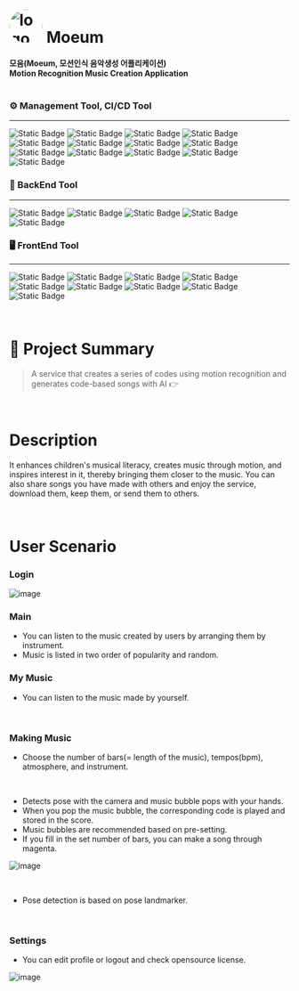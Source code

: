 # <img src="./playstore.png" alt="logo" width="60" height="60" style="border-radius: 100%;"> Moeum
**모음(Moeum, 모션인식 음악생성 어플리케이션)** <br>
**Motion Recognition Music Creation Application**
<br>
<br>

### ⚙️ Management Tool, CI/CD Tool
---

![Static Badge](https://img.shields.io/badge/JIRA-%230052CC?style=for-the-badge&logo=jira&logoColor=white)
![Static Badge](https://img.shields.io/badge/GITLAB-%23FC6D26?style=for-the-badge&logo=gitlab&logoColor=white)
![Static Badge](https://img.shields.io/badge/FIGMA-%23F24E1E?style=for-the-badge&logo=figma&logoColor=white)
![Static Badge](https://img.shields.io/badge/NOTION-%23000000?style=for-the-badge&logo=notion&logoColor=white)
![Static Badge](https://img.shields.io/badge/AMAZON%20S3-%23569A31?style=for-the-badge&logo=amazons3&logoColor=white)
![Static Badge](https://img.shields.io/badge/AMAZON%20AWS-%23232F3E?style=for-the-badge&logo=amazonaws&logoColor=white)
![Static Badge](https://img.shields.io/badge/DOCKER-%232496ED?style=for-the-badge&logo=docker&logoColor=white)
![Static Badge](https://img.shields.io/badge/NGINX-%23009639?style=for-the-badge&logo=nginx&logoColor=white)
![Static Badge](https://img.shields.io/badge/AMAZON%20EC2-%23FF9900?style=for-the-badge&logo=amazonec2&logoColor=white)
![Static Badge](https://img.shields.io/badge/ENV-%23ECD53F?style=for-the-badge&logo=dotenv&logoColor=white)
![Static Badge](https://img.shields.io/badge/JENKINS-%23D24939?style=for-the-badge&logo=jenkins&logoColor=white)
![Static Badge](https://img.shields.io/badge/SWAGGER-%2385EA2D?style=for-the-badge&logo=swagger&logoColor=white)
![Static Badge](https://img.shields.io/badge/Postman-FF6C37?style=for-the-badge&logo=postman&logoColor=white)



### 🍃 BackEnd Tool
---
![Static Badge](https://img.shields.io/badge/INTELLIJ-black?style=for-the-badge&logo=intellijidea&logoColor=white)
![Static Badge](https://img.shields.io/badge/MONGODB-%2347A248?style=for-the-badge&logo=mongodb&logoColor=white)
![Static Badge](https://img.shields.io/badge/SPRING%20BOOT-%236DB33F?style=for-the-badge&logo=springboot&logoColor=white)
![Static Badge](https://img.shields.io/badge/SPRING-%236DB33F?style=for-the-badge&logo=spring&logoColor=white)
![Static Badge](https://img.shields.io/badge/SPRING%20SECURITY-%236DB33F?style=for-the-badge&logo=springsecurity&logoColor=white)


### 🖥 FrontEnd Tool
---
![Static Badge](https://img.shields.io/badge/VSCODE-%23007ACC?style=for-the-badge&logo=visualstudiocode&logoColor=white)
![Static Badge](https://img.shields.io/badge/Flutter-02569B?style=for-the-badge&logo=flutter&logoColor=white)
![Static Badge](https://img.shields.io/badge/Dart-0175C2?style=for-the-badge&logo=dart&logoColor=white)
![Static Badge](https://img.shields.io/badge/HTML-%23E34F26?style=for-the-badge&logo=html5&logoColor=white)
![Static Badge](https://img.shields.io/badge/CSS-%231572B6?style=for-the-badge&logo=css3&logoColor=white)
![Static Badge](https://img.shields.io/badge/JAVASCRIPT-%23F7DF1E?style=for-the-badge&logo=javascript&logoColor=white)
![Static Badge](https://img.shields.io/badge/REACT-%2361DAFB?style=for-the-badge&logo=react&logoColor=white)
![Static Badge](https://img.shields.io/badge/TypeScript-007ACC?style=for-the-badge&logo=typescript&logoColor=white)
![Static Badge](https://img.shields.io/badge/AXIOS-%235A29E4?style=for-the-badge&logo=axios&logoColor=white)

<br>

# 📑 Project Summary
> A service that creates a series of codes using motion recognition and generates code-based songs with AI 👉

<br>

# Description
It enhances children's musical literacy, creates music through motion, and inspires interest in it, thereby bringing them closer to the music. You can also share songs you have made with others and enjoy the service, download them, keep them, or send them to others.

<br>

# User Scenario

### Login
![image](./login_screen.PNG)

### Main
- You can listen to the music created by users by arranging them by instrument.
- Music is listed in two order of popularity and random.


### My Music
- You can listen to the music made by yourself.



<br>

### Making Music
- Choose the number of bars(= length of the music), tempos(bpm), atmosphere, and instrument.


<br>

- Detects pose with the camera and music bubble pops with your hands.
- When you pop the music bubble, the corresponding code is played and stored in the score.
- Music bubbles are recommended based on pre-setting.
- If you fill in the set number of bars, you can make a song through magenta.

![image](./music_play.gif)

<br>

- Pose detection is based on pose landmarker.


<br>

### Settings
- You can edit profile or logout and check opensource license.

![image](./settings_screen.PNG)

<br>
